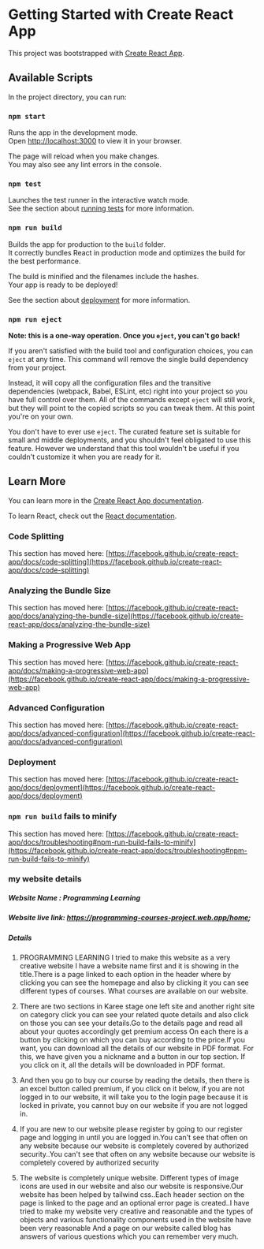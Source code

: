 # Getting Started with Create React App

This project was bootstrapped with [Create React App](https://github.com/facebook/create-react-app).

## Available Scripts

In the project directory, you can run:

### `npm start`

Runs the app in the development mode.\
Open [http://localhost:3000](http://localhost:3000) to view it in your browser.

The page will reload when you make changes.\
You may also see any lint errors in the console.

### `npm test`

Launches the test runner in the interactive watch mode.\
See the section about [running tests](https://facebook.github.io/create-react-app/docs/running-tests) for more information.

### `npm run build`

Builds the app for production to the `build` folder.\
It correctly bundles React in production mode and optimizes the build for the best performance.

The build is minified and the filenames include the hashes.\
Your app is ready to be deployed!

See the section about [deployment](https://facebook.github.io/create-react-app/docs/deployment) for more information.

### `npm run eject`

**Note: this is a one-way operation. Once you `eject`, you can't go back!**

If you aren't satisfied with the build tool and configuration choices, you can `eject` at any time. This command will remove the single build dependency from your project.

Instead, it will copy all the configuration files and the transitive dependencies (webpack, Babel, ESLint, etc) right into your project so you have full control over them. All of the commands except `eject` will still work, but they will point to the copied scripts so you can tweak them. At this point you're on your own.

You don't have to ever use `eject`. The curated feature set is suitable for small and middle deployments, and you shouldn't feel obligated to use this feature. However we understand that this tool wouldn't be useful if you couldn't customize it when you are ready for it.

## Learn More

You can learn more in the [Create React App documentation](https://facebook.github.io/create-react-app/docs/getting-started).

To learn React, check out the [React documentation](https://reactjs.org/).

### Code Splitting

This section has moved here: [https://facebook.github.io/create-react-app/docs/code-splitting](https://facebook.github.io/create-react-app/docs/code-splitting)

### Analyzing the Bundle Size

This section has moved here: [https://facebook.github.io/create-react-app/docs/analyzing-the-bundle-size](https://facebook.github.io/create-react-app/docs/analyzing-the-bundle-size)

### Making a Progressive Web App

This section has moved here: [https://facebook.github.io/create-react-app/docs/making-a-progressive-web-app](https://facebook.github.io/create-react-app/docs/making-a-progressive-web-app)

### Advanced Configuration

This section has moved here: [https://facebook.github.io/create-react-app/docs/advanced-configuration](https://facebook.github.io/create-react-app/docs/advanced-configuration)

### Deployment

This section has moved here: [https://facebook.github.io/create-react-app/docs/deployment](https://facebook.github.io/create-react-app/docs/deployment)

### `npm run build` fails to minify

This section has moved here: [https://facebook.github.io/create-react-app/docs/troubleshooting#npm-run-build-fails-to-minify](https://facebook.github.io/create-react-app/docs/troubleshooting#npm-run-build-fails-to-minify)




### my website details ###

##### Website Name : Programming Learning 

##### Website live link: https://programming-courses-project.web.app/home;

##### Details
1. PROGRAMMING LEARNING I tried to make this website as a very creative website I have a website name first and it is showing in the title.There is a page linked to each option in the header where by clicking you can see the homepage and also by clicking it you can see different types of courses. What courses are available on our website.

2. There are two sections in Karee stage one left site and another right site on category click you can see your related quote details and also click on those you can see your details.Go to the details page and read all about your quotes accordingly
 get premium access On each there is a button by clicking on which you can buy according to the price.If you want, you can download all the details of our website in PDF format. For this, we have given you a nickname and a button in our top section. If you click on it, all the details will be downloaded in PDF format.

 3. And then you go to buy our course by reading the details, then there is an excel button called premium, if you click on it below, if you are not logged in to our website, it will take you to the login page because it is locked in private, you cannot buy on our website if you are not logged in.

 4. If you are new to our website please register by going to our register page and logging in until you are logged in.You can't see that often on any website because our website is completely covered by authorized security..You can't see that often on any website because our website is completely covered by authorized security

 5. The website is completely unique website. Different types of image icons are used in our website and also our website is responsive.Our website has been helped by tailwind css..Each header section on the page is linked to the page and an optional error page is created..I have tried to make my website very creative and reasonable and the types of objects and various functionality components used in the website have been very reasonable And a page on our website called blog has answers of various questions which you can remember very much.




